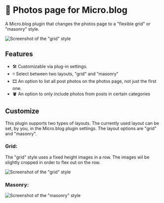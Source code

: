 # 📸 Photos page for Micro.blog

A Micro.blog plugin that changes the photos page to a "flexible grid" or "masonry" style.

![Screenshot of the "grid" style](https://raw.githubusercontent.com/kottkrig/microdotblog-photos-page/main/docs/screenshot-grid.png)

## Features

- 🛠 Customizable via plug-in settings.
- ◽️ Select between two layouts, "grid" and "masonry"
- 🎞 An option to list all post photos on the photos page, not just the first one.
- 🪣 An option to only include photos from posts in certain categories

## Customize

This plugin supports two types of layouts. The currently used layout can be set, by you, in the Micro.blog plugin settings. The layout options are "grid" and "masonry".

### Grid:

The "grid" style uses a fixed height images in a row. The images wil be slightly cropped in order to flex out on the row.

![Screenshot of the "grid" style](https://raw.githubusercontent.com/kottkrig/microdotblog-photos-page/main/docs/screenshot-grid.png)

### Masonry:

![Screenshot of the "masonry" style](https://raw.githubusercontent.com/kottkrig/microdotblog-photos-page/main/docs/screenshot-masonry.png)
